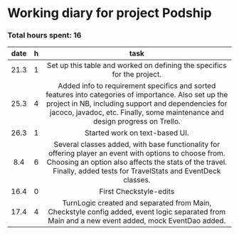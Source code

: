 # Working diary for project Podship

### Total hours spent: 16

| date | h | task |
| :----: | :----: | :----: |
| 21.3 | 1 | Set up this table and worked on defining the specifics for the project. |
| 25.3 | 4 | Added info to requirement specifics and sorted features into categories of importance. Also set up the project in NB, including support and dependencies for jacoco, javadoc, etc. Finally, some maintenance and design progress on Trello.|
| 26.3 | 1 | Started work on text-based UI. |
| 8.4 | 6 | Several classes added, with base functionality for offering player an event with options to choose from. Choosing an option also affects the stats of the travel. Finally, added tests for TravelStats and EventDeck classes. |
| 16.4 | 0 | First Checkstyle-edits |
| 17.4 | 4 | TurnLogic created and separated from Main, Checkstyle config added, event logic separated from Main and a  new event added, mock EventDao added. |
